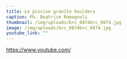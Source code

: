 ```yaml
---
title: Le piscine granite boulders
caption: Ph. Beatrice Romagnoli
thumbnail: /img/uploads/brc_0874brc_0874.jpg
image: /img/uploads/brc_0874brc_0874.jpg
youtube_link: ""
---
```

https://www.youtube.com/
